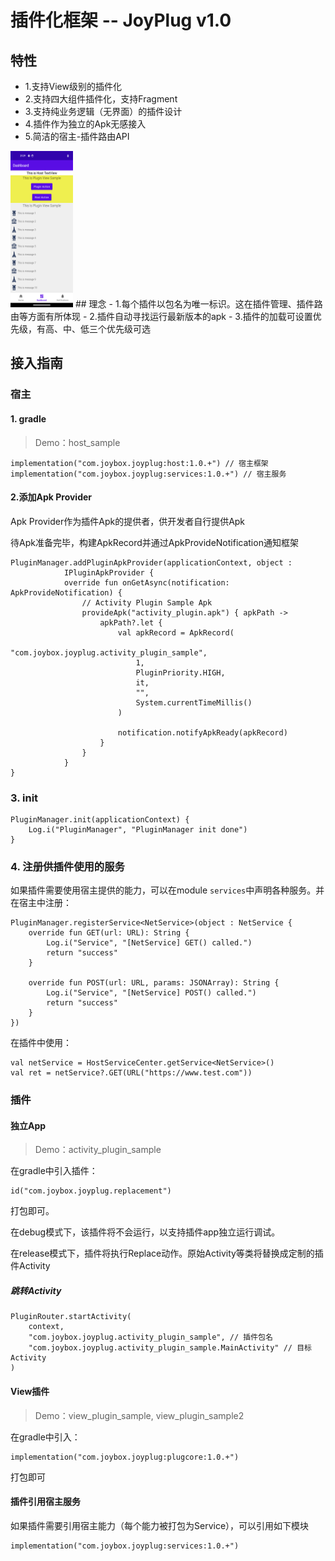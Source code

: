 # 插件化框架 -- JoyPlug v1.0


## 特性
- 1.支持View级别的插件化
- 2.支持四大组件插件化，支持Fragment
- 3.支持纯业务逻辑（无界面）的插件设计
- 4.插件作为独立的Apk无感接入
- 5.简洁的宿主-插件路由API
<img src="docs/readme_view_sample.png" width=100 height=250>
## 理念
- 1.每个插件以包名为唯一标识。这在插件管理、插件路由等方面有所体现
- 2.插件自动寻找运行最新版本的apk
- 3.插件的加载可设置优先级，有高、中、低三个优先级可选


## 接入指南
### 宿主
#### 1. gradle
> Demo：host_sample
```
implementation("com.joybox.joyplug:host:1.0.+") // 宿主框架
implementation("com.joybox.joyplug:services:1.0.+") // 宿主服务
```

#### 2.添加Apk Provider
<p>Apk Provider作为插件Apk的提供者，供开发者自行提供Apk</p>
<p>待Apk准备完毕，构建ApkRecord并通过ApkProvideNotification通知框架</p>

```
PluginManager.addPluginApkProvider(applicationContext, object :
            IPluginApkProvider {
            override fun onGetAsync(notification: ApkProvideNotification) {
                // Activity Plugin Sample Apk
                provideApk("activity_plugin.apk") { apkPath ->
                    apkPath?.let {
                        val apkRecord = ApkRecord(
                            "com.joybox.joyplug.activity_plugin_sample",
                            1,
                            PluginPriority.HIGH,
                            it,
                            "",
                            System.currentTimeMillis()
                        )

                        notification.notifyApkReady(apkRecord)
                    }
                }
			}
}
```

### 3. init
```
PluginManager.init(applicationContext) {
    Log.i("PluginManager", "PluginManager init done")
}
```

### 4. 注册供插件使用的服务
如果插件需要使用宿主提供的能力，可以在module `services`中声明各种服务。并在宿主中注册：
```
PluginManager.registerService<NetService>(object : NetService {
	override fun GET(url: URL): String {
		Log.i("Service", "[NetService] GET() called.")
		return "success"
	}

	override fun POST(url: URL, params: JSONArray): String {
		Log.i("Service", "[NetService] POST() called.")
		return "success"
	}
})
```

在插件中使用：
```
val netService = HostServiceCenter.getService<NetService>()
val ret = netService?.GET(URL("https://www.test.com"))
```


### 插件
#### 独立App
> Demo：activity_plugin_sample

<p>在gradle中引入插件：</p>

```
id("com.joybox.joyplug.replacement")
```
<p>打包即可。</p>
<p>在debug模式下，该插件将不会运行，以支持插件app独立运行调试。</p>
<p>在release模式下，插件将执行Replace动作。原始Activity等类将替换成定制的插件Activity</p>

##### 跳转Activity
```
PluginRouter.startActivity(
	context,
	"com.joybox.joyplug.activity_plugin_sample", // 插件包名
	"com.joybox.joyplug.activity_plugin_sample.MainActivity" // 目标Activity
)

```

#### View插件

> Demo：view_plugin_sample, view_plugin_sample2
<p>在gradle中引入：</p>

```
implementation("com.joybox.joyplug:plugcore:1.0.+")
```
打包即可

#### 插件引用宿主服务
如果插件需要引用宿主能力（每个能力被打包为Service），可以引用如下模块
```
implementation("com.joybox.joyplug:services:1.0.+")
```
